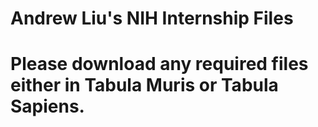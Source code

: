 # Andrew Liu's NIH Internship Files

# Please download any required files either in Tabula Muris or Tabula Sapiens.
